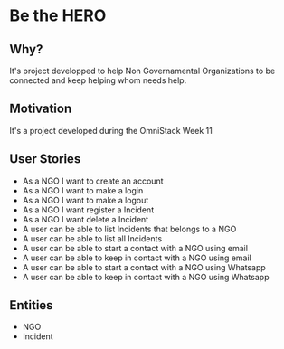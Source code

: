 # Be the HERO

## Why?

It's project developped to help Non Governamental Organizations to be connected and keep helping whom needs help.

## Motivation

It's a project developed during the OmniStack Week 11

## User Stories

- As a NGO I want to create an account
- As a NGO I want to make a login
- As a NGO I want to make a logout
- As a NGO I want register a Incident
- As a NGO I want delete a Incident
- A user can be able to list Incidents that belongs to a NGO
- A user can be able to list all Incidents
- A user can be able to start a contact with a NGO using email
- A user can be able to keep in contact with a NGO using email
- A user can be able to start a contact with a NGO using Whatsapp
- A user can be able to keep in contact with a NGO using Whatsapp

## Entities

- NGO
- Incident

